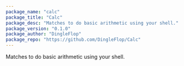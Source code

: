 ```yaml
---
package_name: "calc"
package_title: "Calc"
package_desc: "Matches to do basic arithmetic using your shell."
package_version: "0.1.0"
package_author: "DingleFlop"
package_repo: "https://github.com/DingleFlop/Calc"
---
```

Matches to do basic arithmetic using your shell.
